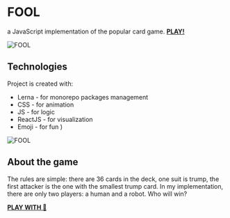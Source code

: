 # FOOL
a JavaScript implementation of the popular card game. [**PLAY!**](https://victor-magarlamov.github.io/fool/)

![FOOL](https://github.com/victor-magarlamov/fool/blob/master/packages/app/public/fool.png)

## Technologies
Project is created with:
* Lerna - for monorepo packages management
* CSS - for animation
* JS - for logic
* ReactJS - for visualization
* Emoji - for fun )

![FOOL](https://github.com/victor-magarlamov/fool/blob/master/packages/app/public/card-table.png)
## About the game
The rules are simple: there are 36 cards in the deck, one suit is trump, the first attacker is the one with the smallest trump card. In my implementation, there are only two players: a human and a robot. Who will win?

[**PLAY WITH 🤖**](https://victor-magarlamov.github.io/fool/)
